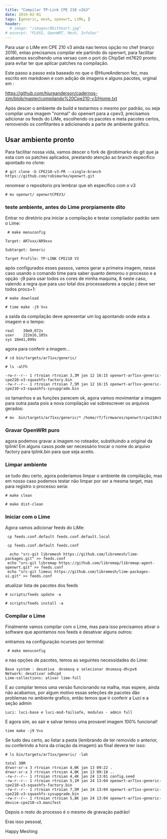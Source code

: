 ```yaml
---
title: "Compilar TP-Link CPE 210 v2&3"
date: 2019-02-01
tags: [generic, mesh, openwrt, LiMe, ]
header:
  # image: "/images/8bitheart.jpg"
# excerpt: "FLOSS, OpenWRT, Mesh, InfoSec"
---
```

Para usar o LiMe em CPE 210 v3 ainda nao temos opção no chef (março 2019), entao precisamos compilar ele partindo do openwrt, para facilitar acabamos  escolhendo uma versao com o port do ChipSet mt7620 pronto para evitar ter que aplicar patches na compilação.

Este passo a passo esta baseado no que o  @HiureAnderson fez, mas escrito em markdown e com adição de imagens e alguns pacotes, orginal em :

https://github.com/hiureanderson/cadernos-zim/blob/master/compilando%20Cpe210-v3/Home.txt

Após descer o ambiente de build e testarmos o mesmo por padrão, ou seja compilar uma imagem "normal" do openwrt para a cpev3, precisamos adicionar os feeds do LiMe, escolhendo os pacotes e meta pacotes certos, removendo os conflitantes e adicionando a parte de ambiente gráfico.

## Usar ambiente pronto

Para facilitar nossa vida, vamos descer o fork de @robimarko do git que ja esta com os patches aplicados,  prestando atenção ao branch especifico apontado no clone:

	# git clone -b CPE210-v3-PR --single-branch https://github.com/robimarko/openwrt.git

renomear o repositorio pra lembrar que eh especifico com o v3

	# mv openwrt/ openwrtCPEV3/

### teste ambiente, antes do Lime prorpiamente dito

Entrar no diretório pra iniciar a compilação e testar compilador padrão sem o Lime:

	 # make menuconfig

```
Target: AR7xxx/AR9xxx

Subtarget: Generic

Target Profile: TP-LINK CPE210 V3
```

após configurados esses passos, vamos gerar a primeira imagem, nesse caso usando o comando time para saber quanto demorou o processo e a opção -j9 para usar todos os cores de minha maquina, 8 neste caso, valendo a regra que para uso total dos processadores a opção j deve ser todos procs+1:

	# make download

	# time make -j9 V=s

a saída da compilação deve apresentar um log apontando onde esta a imagem e o tempo:

```
real	39m9,072s
user	222m16,105s
sys	18m41,099s
```

agora para conferir a imagem...

	# cd bin/targets/ar71xx/generic/

	# ls -alFh

```
-rw-r--r-- 1 rtroian rtroian 3,3M jan 12 16:15 openwrt-ar71xx-generic-cpe210-v3-squashfs-factory.bin
-rw-r--r-- 1 rtroian rtroian 7,5M jan 12 16:15 openwrt-ar71xx-generic-cpe210-v3-squashfs-sysupgrade.bin
```

os tamanhos e as funções parecem ok, agora vamos movimentar a imagem para outra pasta pois a nova compilação vai sobrescrever os arquivos gerados:

	# mv  bin/targets/ar71xx/generic/* /home/rT/firmwares/openwrt/cpe210v3

### Gravar OpenWRt puro

agora podemos gravar a imagem no roteador, substituindo a original da tplink! Em alguns casos pode ser necessário trocar o nome do arquivo factory para tplink.bin para que seja aceito.


### Limpar ambiente
se tudo deu certo, agora poderiamos limpar o ambiente de compilação, mas em nosso caso podemos testar não limpar por ser a mesma target, mas para registro o processo  seria:

	# make clean

	# make dist-clean


### Iniciar com o Lime

Agora vamos adicionar feeds do LiMe:

	 cp feeds.conf.default feeds.conf.default.local

	 cp feeds.conf.default feeds.conf

	  echo "src-git libremesh https://github.com/libremesh/lime-packages.git" >> feeds.conf
	 echo "src-git libremap https://github.com/libremap/libremap-agent-openwrt.git" >> feeds.conf
	 echo "src-git limeui https://github.com/libremesh/lime-packages-ui.git" >> feeds.conf

atualizar lista de pacotes dos feeds

	# scripts/feeds update -a

	# scripts/feeds install -a


### Compilar o Lime
Finalmente vamos compilar com o Lime, mas para isso precisamos ativar o software que  apontamos nos feeds e desativar alguns outros:

entramos na configuração  ncurses por terminal:

	 # make menuconfig

e nas opções de pacotes, temos as seguintes necessidades do Lime:

	Base system : desativa  dnsmasq e selecionar dnsmasq-dhcpv6
	Network: desativar odhcpd
 	Lime-collections: ativar lime-full

E ao compilar temos uma versão funcionando na malha, mas espere, ainda não acabamos, por algum motivo essas seleções de pacotes dão problemas no ambiente grafico, então temos que ir conferir a Luci e a seção admin

	Luci: luci-base e luci-mod-failsafe, modules - admin full

E agora sim, ao sair e salvar temos  uma provavel imagem 100% funcional!

	time make -j9 V=s

Se tudo deu certo, ao listar a pasta (lembrando de ter removido o anterior, ou conferindo a hora da criação da imagem) ao final devera ter isso:

	# ls bin/targets/ar71xx/generic/ -lah

```
total 30M
drwxr-xr-x 3 rtroian rtroian 4,0K jan 13 09:22 .
drwxr-xr-x 3 rtroian rtroian 4,0K jan 13 09:18 ..
-rw-r--r-- 1 rtroian rtroian 4,4K jan 24 13:01 config.seed
-rw-r--r-- 1 rtroian rtroian 5,1M jan 24 13:04 openwrt-ar71xx-generic-cpe210-v3-squashfs-factory.bin
-rw-r--r-- 1 rtroian rtroian 7,5M jan 24 13:04 openwrt-ar71xx-generic-cpe210-v3-squashfs-sysupgrade.bin
-rw-r--r-- 1 rtroian rtroian 5,8K jan 24 13:04 openwrt-ar71xx-generic-device-cpe210-v3.manifest
```

Depois o resto do processo é o mesmo de gravação padrão!

Eras isso pessoal,

Happy Meshing
